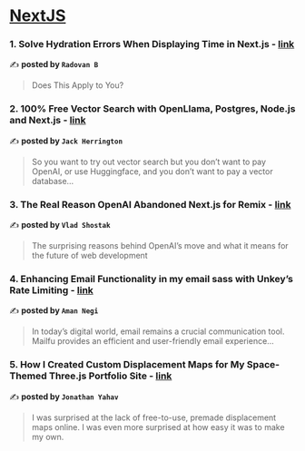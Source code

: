 
<h1><a href=https://medium.com/tag/nextjs/recommended target="_blank" rel="noopener noreferrer">NextJS</a></h1>
<h3>1. Solve Hydration Errors When Displaying Time in Next.js - <a href="https://medium.com/@yevenic719/solve-hydration-errors-when-displaying-time-in-next-js-4ce2259da2e6" target="_blank" rel="noopener noreferrer">link</a></h3>

✍️ **posted by `Radovan B`**

<blockquote>Does This Apply to You?</blockquote>

<h3>2. 100% Free Vector Search with OpenLlama, Postgres, Node.js and Next.js - <a href="https://medium.com/javascript-in-plain-english/100-free-vector-search-with-openllama-postgres-nodejs-and-nextjs-e496856766f7" target="_blank" rel="noopener noreferrer">link</a></h3>

✍️ **posted by `Jack Herrington`**

<blockquote>So you want to try out vector search but you don’t want to pay OpenAI, or use Huggingface, and you don’t want to pay a vector database…</blockquote>

<h3>3. The Real Reason OpenAI Abandoned Next.js for Remix - <a href="https://medium.com/@ImpactInsider/the-real-reason-openai-abandoned-next-js-for-remix-a4b2622ee9b2" target="_blank" rel="noopener noreferrer">link</a></h3>

✍️ **posted by `Vlad Shostak`**

<blockquote>The surprising reasons behind OpenAI’s move and what it means for the future of web development</blockquote>

<h3>4. Enhancing Email Functionality in my email sass with Unkey’s Rate Limiting - <a href="https://medium.com/@soamn/enhancing-email-functionality-in-my-email-sass-with-unkeys-rate-limiting-a07d64d2bb43" target="_blank" rel="noopener noreferrer">link</a></h3>

✍️ **posted by `Aman Negi`**

<blockquote>In today’s digital world, email remains a crucial communication tool. Mailfu provides an efficient and user-friendly email experience…</blockquote>

<h3>5. How I Created Custom Displacement Maps for My Space-Themed Three.js Portfolio Site - <a href="https://medium.com/javascript-in-plain-english/how-i-created-custom-displacement-maps-for-my-space-themed-three-js-portfolio-site-642b52700941" target="_blank" rel="noopener noreferrer">link</a></h3>

✍️ **posted by `Jonathan Yahav`**

<blockquote>I was surprised at the lack of free-to-use, premade displacement maps online. I was even more surprised at how easy it was to make my own.</blockquote>

